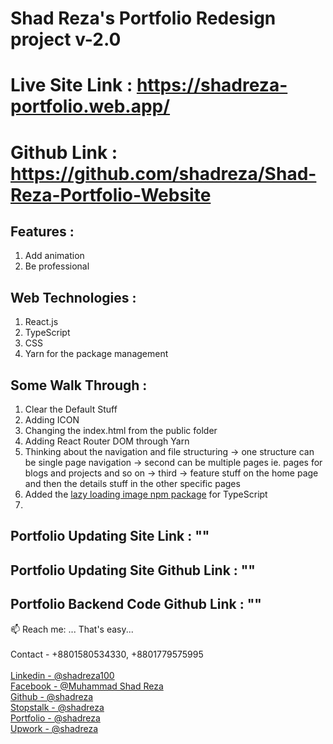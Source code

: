 # Shad Reza's Portfolio Redesign project v-2.0

# Live Site Link : https://shadreza-portfolio.web.app/

# Github Link : https://github.com/shadreza/Shad-Reza-Portfolio-Website

## Features :

1. Add animation
2. Be professional

## Web Technologies :

1. React.js
2. TypeScript
3. CSS
4. Yarn for the package management

## Some Walk Through :

1. Clear the Default Stuff
2. Adding ICON
3. Changing the index.html from the public folder
4. Adding React Router DOM through Yarn
5. Thinking about the navigation and file structuring
   -> one structure can be single page navigation
   -> second can be multiple pages ie. pages for blogs and projects and so on
   -> third -> feature stuff on the home page and then the details stuff in the other specific pages
6. Added the [lazy loading image npm package](https://www.npmjs.com/package/react-lazy-load-image-component) for TypeScript
7.

## Portfolio Updating Site Link : ""

## Portfolio Updating Site Github Link : ""

## Portfolio Backend Code Github Link : ""

📫 Reach me: ... That's easy...<br/>
<br/>Contact - +8801580534330, +8801779575995 <br/>
<br/>[Linkedin - @shadreza100](https://www.linkedin.com/in/shadreza100/) <br/>
[Facebook - @Muhammad Shad Reza](https://www.facebook.com/profile.php?id=100009732251679) <br/>
[Github - @shadreza](https://github.com/shadreza) <br/>
[Stopstalk - @shadreza](https://www.stopstalk.com/user/profile/shadreza) <br/>
[Portfolio - @shadreza](https://shadreza-portfolio.web.app/) <br/>
[Upwork - @shadreza](https://www.upwork.com/freelancers/~01623a467bb4b97e80) <br/>
